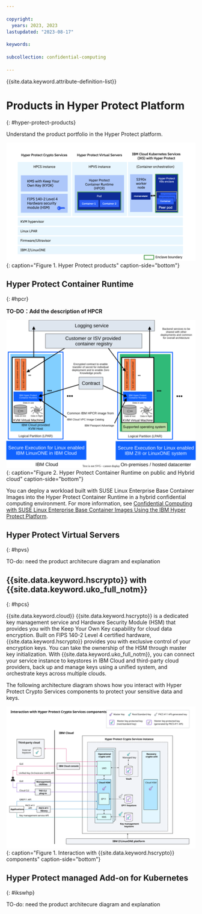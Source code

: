 ```yaml
---

copyright:
  years: 2023, 2023
lastupdated: "2023-08-17"

keywords: 

subcollection: confidential-computing

---
```


{{site.data.keyword.attribute-definition-list}}

# Products in Hyper Protect Platform
{: #hyper-protect-products}

Understand the product portfolio in the Hyper Protect platform.


![Hyper Protect products](../images/hyper-protect-platform.png){: caption="Figure 1. Hyper Protect products" caption-side="bottom"}


## Hyper Protect Container Runtime
{: #hpcr}

**TO-DO：Add the description of HPCR**

![Hyper Protect Container Runtime on public and Hybrid cloud](../images/hpcr-hybrid.svg){: caption="Figure 2. Hyper Protect Container Runtime on public and Hybrid cloud" caption-side="bottom"}


You can deploy a workload built with SUSE Linux Enterprise Base Container Images into the Hyper Protect Container Runtime in a hybrid confidential computing environment. For more information, see [Confidential Computing with SUSE Linux Enterprise Base Container Images Using the IBM Hyper Protect Platform](https://documentation.suse.com/trd/linux/single-html/gs_sles_ibm-hpvs).


## Hyper Protect Virtual Servers
{: #hpvs}




TO-do:  need the product architecure diagram and explanation


## {{site.data.keyword.hscrypto}} with {{site.data.keyword.uko_full_notm}}
{: #hpcs}

{{site.data.keyword.cloud}} {{site.data.keyword.hscrypto}} is a dedicated key management service and Hardware Security Module (HSM) that provides you with the Keep Your Own Key capability for cloud data encryption. Built on FIPS 140-2 Level 4 certified hardware, {{site.data.keyword.hscrypto}} provides you with exclusive control of your encryption keys. You can take the ownership of the HSM through master key initialization. With {{site.data.keyword.uko_full_notm}}, you can connect your service instance to keystores in IBM Cloud and third-party cloud providers, back up and manage keys using a unified system, and orchestrate keys across multiple clouds.

The following architecture diagram shows how you interact with Hyper Protect Crypto Services components to protect your sensitive data and keys.

![HPCS architecture components](../images/hs-crypto-components-uko.svg "HPCS architecture components"){: caption="Figure 1. Interaction with {{site.data.keyword.hscrypto}} components" caption-side="bottom"}

## Hyper Protect managed Add-on for Kubernetes
{: #ikswhp}

TO-do:  need the product architecure diagram and explanation
